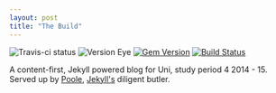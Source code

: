 ```yaml
---
layout: post
title: "The Build"
---
```


![Travis-ci status](http://travis-ci.org/roachhd/uni.svg?gh-pages=42917270)
![Version Eye](http://badge.fury.io/gh/roachhd%2Funi.svg)
[![Gem Version](https://badge.fury.io/rb/github-pages.svg)](http://badge.fury.io/rb/github-pages) [![Build Status](https://travis-ci.org/github/pages-gem.svg?branch=master)](https://travis-ci.org/github/pages-gem)

A content-first, Jekyll powered blog for Uni, study period 4 2014 - 15.
Served up by [Poole](http://getpoole.com/), [Jekyll's](http://jekyllrb.com/) diligent butler.


